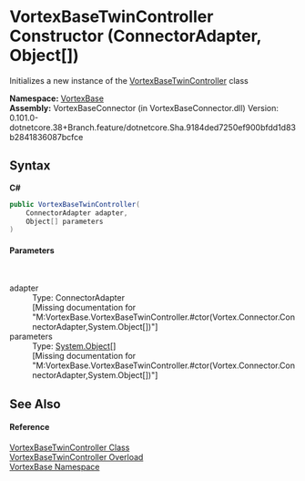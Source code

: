 # VortexBaseTwinController Constructor (ConnectorAdapter, Object[])
 

Initializes a new instance of the <a href="T_VortexBase_VortexBaseTwinController.md">VortexBaseTwinController</a> class

**Namespace:**&nbsp;<a href="N_VortexBase.md">VortexBase</a><br />**Assembly:**&nbsp;VortexBaseConnector (in VortexBaseConnector.dll) Version: 0.101.0-dotnetcore.38+Branch.feature/dotnetcore.Sha.9184ded7250ef900bfdd1d83b2841836087bcfce

## Syntax

**C#**<br />
``` C#
public VortexBaseTwinController(
	ConnectorAdapter adapter,
	Object[] parameters
)
```


#### Parameters
&nbsp;<dl><dt>adapter</dt><dd>Type: ConnectorAdapter<br />\[Missing <param name="adapter"/> documentation for "M:VortexBase.VortexBaseTwinController.#ctor(Vortex.Connector.ConnectorAdapter,System.Object[])"\]</dd><dt>parameters</dt><dd>Type: <a href="https://docs.microsoft.com/dotnet/api/system.object" target="_blank">System.Object</a>[]<br />\[Missing <param name="parameters"/> documentation for "M:VortexBase.VortexBaseTwinController.#ctor(Vortex.Connector.ConnectorAdapter,System.Object[])"\]</dd></dl>

## See Also


#### Reference
<a href="T_VortexBase_VortexBaseTwinController.md">VortexBaseTwinController Class</a><br /><a href="Overload_VortexBase_VortexBaseTwinController__ctor.md">VortexBaseTwinController Overload</a><br /><a href="N_VortexBase.md">VortexBase Namespace</a><br />